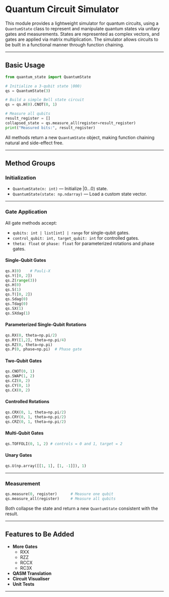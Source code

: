 # Quantum Circuit Simulator

This module provides a lightweight simulator for quantum circuits, using a `QuantumState` class to represent and manipulate quantum states via unitary gates and measurements. States are represented as complex vectors, and gates are applied via matrix multiplication. The simulator allows circuits to be built in a functional manner through function chaining.

---

## Basic Usage

```python
from quantum_state import QuantumState

# Initialize a 3-qubit state |000⟩
qs = QuantumState(3)

# Build a simple Bell state circuit
qs = qs.H(0).CNOT(0, 1)

# Measure all qubits
result_register = []
collapsed_state = qs.measure_all(register=result_register)
print("Measured bits:", result_register)
```

All methods return a new `QuantumState` object, making function chaining natural and side-effect free.

---

## Method Groups

### Initialization

* `QuantumState(n: int)` — Initialize |0...0⟩ state.
* `QuantumState(state: np.ndarray)` — Load a custom state vector.

---

### Gate Application

All gate methods accept:

* `qubits: int | list[int] | range` for single-qubit gates.
* `control_qubit: int, target_qubit: int` for controlled gates.
* `theta: float` or `phase: float` for parameterized rotations and phase gates.

#### Single-Qubit Gates

```python
qs.X(0)    # Pauli-X
qs.Y([0, 2])
qs.Z(range(3))
qs.H(0)
qs.S(1)
qs.T([0, 2])
qs.Sdag(0)
qs.Tdag(0)
qs.SX(1)
qs.SXdag(1)
```

#### Parameterized Single-Qubit Rotations

```python
qs.RX(0, theta=np.pi/2)
qs.RY([1,2], theta=np.pi/4)
qs.RZ(0, theta=np.pi)
qs.P(0, phase=np.pi)  # Phase gate
```

#### Two-Qubit Gates

```python
qs.CNOT(0, 1)
qs.SWAP(1, 2)
qs.CZ(0, 2)
qs.CY(0, 1)
qs.CX(0, 2)
```

#### Controlled Rotations

```python
qs.CRX(0, 1, theta=np.pi/2)
qs.CRY(0, 1, theta=np.pi/2)
qs.CRZ(0, 1, theta=np.pi/2)
```

#### Multi-Qubit Gates

```python
qs.TOFFOLI(0, 1, 2) # controls = 0 and 1, target = 2
```

#### Unary Gates

```python
qs.U(np.array([[1, 1], [1, -1]]), 1)
```

---

### Measurement

```python
qs.measure(0, register)      # Measure one qubit
qs.measure_all(register)     # Measure all qubits
```

Both collapse the state and return a new `QuantumState` consistent with the result.

---

## Features to Be Added

* **More Gates** 
    - RXX
    - RZZ
    - RCCX
    - RC3X
* **QASM Translation**
* **Circuit Visualiser**
* **Unit Tests**

---

